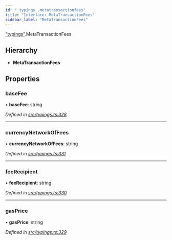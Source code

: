 ```yaml
---
id: "_typings_.metatransactionfees"
title: "Interface: MetaTransactionFees"
sidebar_label: "MetaTransactionFees"
---
```


["typings"](../modules/_typings_.md).MetaTransactionFees

## Hierarchy

* **MetaTransactionFees**

## Properties

### baseFee

•  **baseFee**: string

*Defined in [src/typings.ts:328](https://github.com/trustlines-protocol/clientlib/blob/a897659/src/typings.ts#L328)*

___

### currencyNetworkOfFees

•  **currencyNetworkOfFees**: string

*Defined in [src/typings.ts:331](https://github.com/trustlines-protocol/clientlib/blob/a897659/src/typings.ts#L331)*

___

### feeRecipient

•  **feeRecipient**: string

*Defined in [src/typings.ts:330](https://github.com/trustlines-protocol/clientlib/blob/a897659/src/typings.ts#L330)*

___

### gasPrice

•  **gasPrice**: string

*Defined in [src/typings.ts:329](https://github.com/trustlines-protocol/clientlib/blob/a897659/src/typings.ts#L329)*

